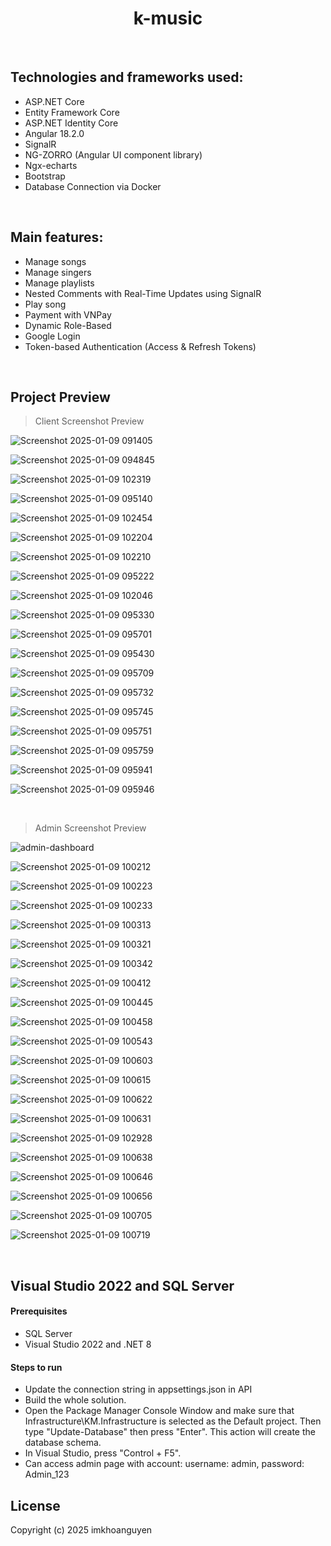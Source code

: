 <h1 align="center">k-music</h1>

<br/>

## Technologies and frameworks used:

- ASP.NET Core
- Entity Framework Core
- ASP.NET Identity Core
- Angular 18.2.0
- SignalR
- NG-ZORRO (Angular UI component library)
- Ngx-echarts
- Bootstrap
- Database Connection via Docker

<br/>

## Main features:

- Manage songs
- Manage singers
- Manage playlists
- Nested Comments with Real-Time Updates using SignalR
- Play song
- Payment with VNPay
- Dynamic Role-Based
- Google Login
- Token-based Authentication (Access & Refresh Tokens)

<br/>

## Project Preview

> Client Screenshot Preview

![Screenshot 2025-01-09 091405](https://github.com/user-attachments/assets/e8def52c-10ab-4b03-8dfa-14a846ced019)<br/>

![Screenshot 2025-01-09 094845](https://github.com/user-attachments/assets/f83f1d12-ca9c-4c38-94d5-02e22d242b81)<br/>

![Screenshot 2025-01-09 102319](https://github.com/user-attachments/assets/2943b94e-8d3e-4665-9d3e-eb723f4c2a93)<br/>

![Screenshot 2025-01-09 095140](https://github.com/user-attachments/assets/d9a0da39-a022-40be-83a1-95af8567c694)<br/>

![Screenshot 2025-01-09 102454](https://github.com/user-attachments/assets/34f4acf2-cf26-423c-809d-85f4cb3be458)<br/>

![Screenshot 2025-01-09 102204](https://github.com/user-attachments/assets/0221e573-7aac-4231-801c-dfd854d881f1)<br/>

![Screenshot 2025-01-09 102210](https://github.com/user-attachments/assets/277fec96-09e6-4ebf-b196-e572c1ec534b)<br/>

![Screenshot 2025-01-09 095222](https://github.com/user-attachments/assets/076ab4bd-969f-4c98-944e-215d8882eb98)<br/>

![Screenshot 2025-01-09 102046](https://github.com/user-attachments/assets/d2b88efd-2faa-4bb3-80e4-cc89dc9449b3)<br/>

![Screenshot 2025-01-09 095330](https://github.com/user-attachments/assets/dc747ce6-3113-4d78-8f09-f868d229286b)<br/>

![Screenshot 2025-01-09 095701](https://github.com/user-attachments/assets/cf377869-b364-428d-a2a0-75677890c418)<br/>

![Screenshot 2025-01-09 095430](https://github.com/user-attachments/assets/d8e0005b-b08a-408b-b22d-ec8459cdedbf)<br/>

![Screenshot 2025-01-09 095709](https://github.com/user-attachments/assets/d8a026d4-043c-428d-a6ad-ec5c3a79f5e5)<br/>

![Screenshot 2025-01-09 095732](https://github.com/user-attachments/assets/563c5c79-c673-4e37-9d12-2ebce4e0e30f)<br/>

![Screenshot 2025-01-09 095745](https://github.com/user-attachments/assets/68397f47-e7b8-4e28-97ca-a9edbe01261f)<br/>

![Screenshot 2025-01-09 095751](https://github.com/user-attachments/assets/e4ff721d-b335-457e-b778-6cdf803195aa)<br/>

![Screenshot 2025-01-09 095759](https://github.com/user-attachments/assets/d1f358f2-b09d-4476-bc18-15d18c44c568)<br/>

![Screenshot 2025-01-09 095941](https://github.com/user-attachments/assets/2cd13a89-5a83-4ddc-98a5-8d6a7707a9b0)<br/>

![Screenshot 2025-01-09 095946](https://github.com/user-attachments/assets/cd23f282-9009-4a14-9df1-5ca0b9642408)<br/>

<br/>

> Admin Screenshot Preview

![admin-dashboard](https://github.com/user-attachments/assets/18d8a897-9408-433f-aef6-083563f6daa9)<br/>

![Screenshot 2025-01-09 100212](https://github.com/user-attachments/assets/056ea4d6-d96c-4e68-a404-73622ae61fb4)<br/>

![Screenshot 2025-01-09 100223](https://github.com/user-attachments/assets/9412617c-1963-4b54-adcf-96220b91076b)<br/>

![Screenshot 2025-01-09 100233](https://github.com/user-attachments/assets/d2f7e86a-8d10-4f3c-bbf6-2d0f6436f08b)<br/>

![Screenshot 2025-01-09 100313](https://github.com/user-attachments/assets/cceeebd6-f52e-496b-833b-fc4e5ea896d7)<br/>

![Screenshot 2025-01-09 100321](https://github.com/user-attachments/assets/d03fc924-0f4c-4a26-b600-626767895139)<br/>

![Screenshot 2025-01-09 100342](https://github.com/user-attachments/assets/8154a8bb-47cc-428b-9bc3-0f1dfb286648)<br/>

![Screenshot 2025-01-09 100412](https://github.com/user-attachments/assets/f575e35d-ad60-4a57-a4f0-2b937da73f2c)<br/>

![Screenshot 2025-01-09 100445](https://github.com/user-attachments/assets/b5373fba-eac0-4ff5-ba04-0906557998ed)<br/>

![Screenshot 2025-01-09 100458](https://github.com/user-attachments/assets/6be4a1c1-b64d-4784-94c3-f25013422728)<br/>

![Screenshot 2025-01-09 100543](https://github.com/user-attachments/assets/85dcc282-fca8-430a-b7b8-68bc14d2f8cf)<br/>

![Screenshot 2025-01-09 100603](https://github.com/user-attachments/assets/c629e716-13a8-4aac-b3d7-f7a0517288fd)<br/>

![Screenshot 2025-01-09 100615](https://github.com/user-attachments/assets/9bddb0e7-5fc8-4ccd-8e65-43bbd567fa6d)<br/>

![Screenshot 2025-01-09 100622](https://github.com/user-attachments/assets/906e4836-0dad-4752-bf40-242b9d602080)<br/>

![Screenshot 2025-01-09 100631](https://github.com/user-attachments/assets/0d6c8ff3-e7c3-4981-bb22-584704f525a3)<br/>

![Screenshot 2025-01-09 102928](https://github.com/user-attachments/assets/c178eb1d-8be3-4486-a07a-6b579fcd8c68)<br/>

![Screenshot 2025-01-09 100638](https://github.com/user-attachments/assets/cb8cd061-1c89-4bb5-94c5-42d2d2fcc89d)<br/>

![Screenshot 2025-01-09 100646](https://github.com/user-attachments/assets/d971c135-7af6-408c-a070-1811b9a9b324)<br/>

![Screenshot 2025-01-09 100656](https://github.com/user-attachments/assets/551e3f52-6216-4cfa-8888-5de67f66b1d8)<br/>

![Screenshot 2025-01-09 100705](https://github.com/user-attachments/assets/fc8678aa-f7c6-4fe9-b3fa-a8b4794317bd)<br/>

![Screenshot 2025-01-09 100719](https://github.com/user-attachments/assets/4ce5316f-ac0d-44b2-a678-610331206023)<br/>

<br/>

## Visual Studio 2022 and SQL Server

#### Prerequisites

- SQL Server
- Visual Studio 2022 and .NET 8

#### Steps to run

- Update the connection string in appsettings.json in API
- Build the whole solution.
- Open the Package Manager Console Window and make sure that Infrastructure\KM.Infrastructure is selected as the Default project. Then type "Update-Database" then press "Enter". This action will create the database schema.
- In Visual Studio, press "Control + F5".
- Can access admin page with account: username: admin, password: Admin_123



## License

Copyright (c) 2025 imkhoanguyen 
